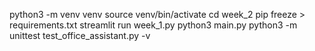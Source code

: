 python3 -m venv venv
source venv/bin/activate
cd week_2
pip freeze > requirements.txt
streamlit run week_1.py
python3 main.py
python3 -m unittest test_office_assistant.py -v